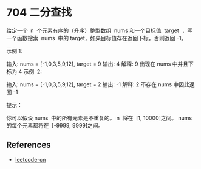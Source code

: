 # 704 二分查找

给定一个  n  个元素有序的（升序）整型数组  nums 和一个目标值  target  ，写一个函数搜索  nums  中的 target，如果目标值存在返回下标，否则返回 -1。

示例 1:

输入: nums = [-1,0,3,5,9,12], target = 9
输出: 4
解释: 9 出现在 nums 中并且下标为 4
示例  2:

输入: nums = [-1,0,3,5,9,12], target = 2
输出: -1
解释: 2 不存在 nums 中因此返回 -1

提示：

你可以假设 nums  中的所有元素是不重复的。
n  将在  [1, 10000]之间。
nums  的每个元素都将在  [-9999, 9999]之间。

## References

- [leetcode-cn](https://leetcode-cn.com/problems/binary-search)
